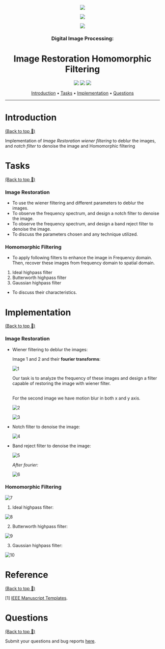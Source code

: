 <p align="center">
    <a href="https://github.com/luowensheng"><img src="https://i.ibb.co/XDmnFgH/logo1.png"></a>
</p>
<p align="center">
    <a href="https://github.com/luowensheng"><img src="https://i.ibb.co/x1CbyhJ/logo2.png"></a>
</p>
<p align="center">
    <a href="https://github.com/luowensheng"><img src="https://i.ibb.co/H7DH6CS/logo3.png"></a>
</p>

<h3 align="center">Digital Image Processing:</h3>
<h1 align="center">Image Restoration Homomorphic Filtering</h1>
<p align="center">
    <a href="https://www.mathworks.com/products/matlab.html"><img src="https://img.shields.io/badge/Made with-MATLAB-blue.svg"></a>
    <a href="https://github.com/luowensheng/DIP-Image-Restoration-Homomorphic-filtering-/pulse"><img src="https://img.shields.io/badge/Maintained%3F-yes-green.svg"></a>
    <a href="https://github.com/luowensheng"><img src="https://badges.frapsoft.com/os/v2/open-source.svg?v=103"></a>

<p align="center">
  <a href="#Introduction">Introduction</a> •
  <a href="#Tasks">Tasks</a> •
  <a href="#Implementation">Implementation</a> •
  <a href="#Questions">Questions</a>
</p>

___

# Introduction
[(Back to top :arrow_up_small:)](#Image-Restoration-Homomorphic-Filtering)

Implementation of *Image Restoration wiener filtering* to deblur the images, and *notch filter* to denoise the image and Homomorphic filtering

# Tasks
[(Back to top :arrow_up_small:)](#Image-Restoration-Homomorphic-Filtering)

### **Image Restoration**
- To use the wiener filtering and different parameters to deblur the images. 
- To observe the frequency spectrum, and design a notch filter to denoise the image.
- To observe the frequency spectrum, and design a band reject filter to denoise the image.
- To discuss the parameters chosen and any technique utilized.


### **Homomorphic Filtering**
* To apply following filters to enhance the image in Frequency domain. Then, recover these images from frequency domain to spatial domain.

1. Ideal highpass filter
2. Butterworth highpass filter
3. Gaussian highpass filter

* To discuss their characteristics.

# Implementation
[(Back to top :arrow_up_small:)](#Image-Restoration-Homomorphic-Filtering)

### **Image Restoration**
- Wiener filtering to deblur the images:
    
    Image 1 and 2 and their **fourier transforms**:
    
    ![1](https://i.ibb.co/R6rm3kv/1.jpg)
    
    Our task is to analyze the frequency of these images and design a filter capable of restoring the image with wiener filter.

    <br>
    For the second image we have motion blur in both x and y axis. 

   ![2](https://i.ibb.co/XFY1LWY/2.jpg) 


   ![3](https://i.ibb.co/9hJSd80/3.jpg) 


- Notch filter to denoise the image:

    ![4](https://i.ibb.co/fxJ8YFN/4.jpg)

- Band reject filter to denoise the image:

    ![5](https://i.ibb.co/stGhHtN/5.jpg)

    *After fourier:*

    ![6](https://i.ibb.co/6P5dfKx/6.jpg)

### **Homomorphic Filtering**

![7](https://i.ibb.co/jf7yxcL/7.jpg)

1. Ideal highpass filter:

![8](https://i.ibb.co/6RKD6ZG/8.jpg)

2. Butterworth highpass filter: 

![9](https://i.ibb.co/4fFLV1F/9.jpg)

3. Gaussian highpass filter: 

![10](https://i.ibb.co/g3TRRYK/10.jpg)


# Reference
[(Back to top :arrow_up_small:)](#Image-Restoration-Homomorphic-Filtering)

[1] [IEEE Manuscript Templates](http://www.ieee.org/conferences_events/conferences/publishing/templates.html).

# Questions
[(Back to top :arrow_up_small:)](#Image-Restoration-Homomorphic-Filtering)

Submit your questions and bug reports [here](https://github.com/luowensheng/Natural-Language-Processing-Grammatical-Error-Correction-/issues).

